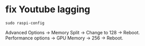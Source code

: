 # fix Youtube lagging

`sudo raspi-config`

Advanced Options -> Memory Split -> Change to 128 -> Reboot.  
Performance options -> GPU Memory -> 256 -> Reboot.
